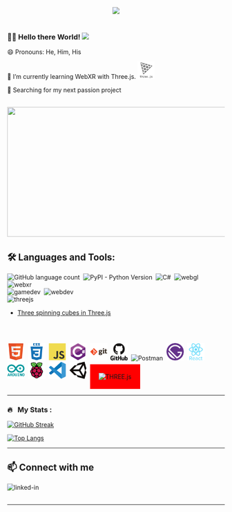 <div id="header" align="center">
 <img src="https://media.giphy.com/media/M9gbBd9nbDrOTu1Mqx/giphy.gif" width="100"/>
 <!-- <img src="https://giphy.com/embed/jdPMeyv9rn0hZHh8n9" width="100" class="giphy-embed" /> -->
</div>
<div id="counter" align="center">
 <img src="https://komarev.com/ghpvc/?username=clbagwell&color=lightgrey&style=plastic" alt=""/>
</div>

### :technologist: Hello there World! <img src="https://media.giphy.com/media/hvRJCLFzcasrR4ia7z/giphy.gif" width="30px">

😄 Pronouns: He, Him, His

🌱 I’m currently learning WebXR with Three.js.  <img src="https://github.com/devicons/devicon/blob/master/icons/threejs/threejs-original-wordmark.svg" title="HTML5" alt="HTML" width="40" height="40"/>&nbsp;

🔭 Searching for my next passion project

<br/>

<div align="center">
 <img src="https://media.giphy.com/media/dWesBcTLavkZuG35MI/giphy.gif" width="600" height="300" />
</div>

## :hammer_and_wrench: Languages and Tools:

<p>
<div>
<img src="https://img.shields.io/github/languages/count/clbagwell/clbagwell.github.io?label=Github%3A%20Language%20Count" title="GitHub language count" alt="GitHub language count" />&nbsp;
<img src="https://img.shields.io/pypi/pyversions/3" title="PyPI - Python Version" alt="PyPI - Python Version"/>&nbsp;
<img src="https://img.shields.io/badge/C%23-3DDBB4?logo=C#&logoColor=white&style=for-the-badge" title="C#" alt="C#" />&nbsp;
<!-- <img src="https://img.shields.io/badge/HTML5-3DDC84?logo=html5&logoColor=white&style=for-the-badge" title="html5" alt="html5" />&nbsp; -->
<!-- <img src="https://img.shields.io/badge/react%20-%2320232a.svg?&style=for-the-badge&logo=react&logoColor=%2361DAFB" title="react" alt="react" />&nbsp; -->
<!-- <img src="https://img.shields.io/badge/javascript-FF8000?logo=javascript&logoColor=white&style=for-the-badge" title="javascript" alt="javascript" />&nbsp; -->
<img src="https://img.shields.io/badge/webgl%20-%233333CC.svg?&style=for-the-badge&logo=webgl&logocolor=white" title="webgl" alt="webgl" />&nbsp;
<img src="https://img.shields.io/badge/webxr%20-%2320232a.svg?&style=for-the-badge&logo=webxr&logocolor=white" title="webxr" alt="webxr" />&nbsp;
</div>
<div>
<img src="https://img.shields.io/netlify/c13c854e-2906-45a3-9aaf-47a049f7ce59?label=Netlify%3A%20Gamedev" title="gamedev" alt="gamedev" />&nbsp;
<img src="https://img.shields.io/netlify/8720c0fb-2796-42b1-9dab-ced6fdff0e11?label=Netlify%3A%20Webdev" title="webdev" alt="webdev" />&nbsp;
</div>

<img src="https://img.shields.io/badge/three.js%20-%2343853D.svg?&style=for-the-badge&logo=three.js&logoColor=white" title="threejs" alt="threejs" />
<p>

  * [Three spinning cubes in Three.js](https://clbagwell.github.io/)

<br/><br/>
 
<div>
 <img src="https://github.com/devicons/devicon/blob/master/icons/html5/html5-original.svg" title="HTML5" alt="HTML" width="40" height="40"/>&nbsp;
 <img src="https://github.com/devicons/devicon/blob/master/icons/css3/css3-plain-wordmark.svg"  title="CSS3" alt="CSS" width="40" height="40"/>&nbsp;
 <img src="https://github.com/devicons/devicon/blob/master/icons/javascript/javascript-original.svg" title="JavaScript" alt="JavaScript" width="40" height="40"/>&nbsp;
 <img src="https://github.com/devicons/devicon/blob/master/icons/csharp/csharp-original.svg" title="C#" alt="C#" width="40" height="40"/>&nbsp;
 <img src="https://github.com/devicons/devicon/blob/master/icons/git/git-original-wordmark.svg" title="Git" **alt="Git" width="40" height="40"/>&nbsp;
 <img src="https://github.com/devicons/devicon/blob/master/icons/github/github-original-wordmark.svg" title="Github" alt="Github" width="40" Height="40"/>&nbsp;
 <img src="https://www.vectorlogo.zone/logos/getpostman/getpostman-icon.svg" title="Postman"  alt="Postman" width="40" height="40"/>&nbsp;
 <img src="https://github.com/devicons/devicon/blob/master/icons/gatsby/gatsby-original.svg" title="Gatsby"  alt="Gatsby" width="40" height="40"/>&nbsp;
 <img src="https://github.com/devicons/devicon/blob/master/icons/react/react-original-wordmark.svg" title="React" alt="React" width="40" height="40"/>&nbsp;
 <img src="https://github.com/devicons/devicon/blob/master/icons/arduino/arduino-original-wordmark.svg" title="Arduino" alt="Arduino" width="40" height="40"/>&nbsp;
 <img src="https://github.com/devicons/devicon/blob/master/icons/raspberrypi/raspberrypi-original.svg" title="RaspberryPi" alt="RaspberryPi" width="40" height="40"/>&nbsp;
 <img src="https://github.com/devicons/devicon/blob/master/icons/vscode/vscode-original.svg" title="VSCode" alt="VSCode" width="40" height="40"/>&nbsp;
 <img src="https://github.com/devicons/devicon/blob/master/icons/unity/unity-original.svg" title="Unity" alt="Unity" width="40" height="40"/>&nbsp;
 <img src="https://upload.wikimedia.org/wikipedia/commons/thumb/3/3f/Three.js_Icon.svg/1200px-Three.js_Icon.svg.png" title="THREE.js" alt="THREE.js" width="40" height="40" style="background-color:red;padding:20px;"/>&nbsp;
</div>

---

### 🔥 &nbsp; My Stats :
[![GitHub Streak](http://github-readme-streak-stats.herokuapp.com?user=clbagwell&theme=dark&background=000000)](https://git.io/streak-stats)

[![Top Langs](https://github-readme-stats.vercel.app/api/top-langs/?username=clbagwell&layout=compact&theme=vision-friendly-dark)](https://github.com/anuraghazra/github-readme-stats)

---

## 📫 Connect with me

[<img align="left" alt="linked-in" src="https://img.shields.io/badge/linkedin-%23007785.svg?&style=for-the-badge&logo=linkedin&logoColor=white" />](https://www.linkedin.com/in/claytonbagwell)

<br/><br/>

---

<!-- ## Blog posts -->
<!-- BLOG-POST-LIST:START -->
 
<!-- BLOG-POST-LIST:END -->

<!--
**clbagwell/clbagwell** is a ✨ _special_ ✨ repository because its `README.md` (this file) appears on your GitHub profile.

Here are some ideas to get you started:

- 🔭 I’m currently working on ...
- 🌱 I’m currently learning ...
- 👯 I’m looking to collaborate on ...
- 🤔 I’m looking for help with ...
- 💬 Ask me about ...
- 📫 How to reach me: ...
- 😄 Pronouns: ...
- ⚡ Fun fact: ...
- 👋 Hi ...
-->

